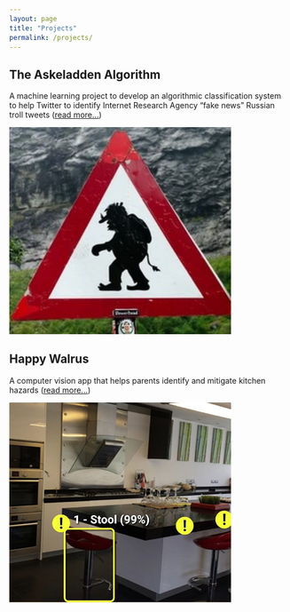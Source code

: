 ```yaml
---
layout: page
title: "Projects"
permalink: /projects/
---
```


## The Askeladden Algorithm

A machine learning project to develop an algorithmic classification system to help Twitter to identify Internet Research Agency “fake news” Russian troll tweets ([read more...](/projects/askeladden))

<img class="left" width="400" src="/assets/images/twitter-troll.jpg"> 

## Happy Walrus

A computer vision app that helps parents identify and mitigate kitchen hazards ([read more...](/projects/happy-walrus)) 

<img class="left" width="400" src="/assets/images/happy-walrus.jpg">
